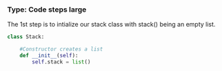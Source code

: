 ### Type: Code steps large ###

 The 1st step is to intialize our stack class with stack() being an empty list.

```python
class Stack:

    #Constructor creates a list
    def __init__(self):
        self.stack = list()
```

